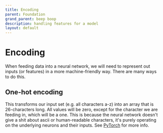 ```yaml
---
title: Encoding
parent: Foundation
grand_parent: beep boop
description: handling features for a model
layout: default
---
```


# Encoding

When feeding data into a neural network, we will need to represent out inputs (or features) in a more machine-friendly way. There are many ways to do this.

## One-hot encoding

This transforms our input set (e.g. all characters a-z) into an array that is 26-characters long. All values will be zero, except for the character we are feeding in, which will be a one. This is because the neural network doesn't give a shit about ascii or human-readable characters, it's purely operating on the underlying neurons and their inputs. See [PyTorch](../../frameworks/pytorch/) for more info.
